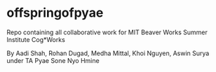 # offspringofpyae

Repo containing all collaborative work for MIT Beaver Works Summer Institute Cog*Works

By Aadi Shah, Rohan Dugad, Medha Mittal, Khoi Nguyen, Aswin Surya under TA Pyae Sone Nyo Hmine
